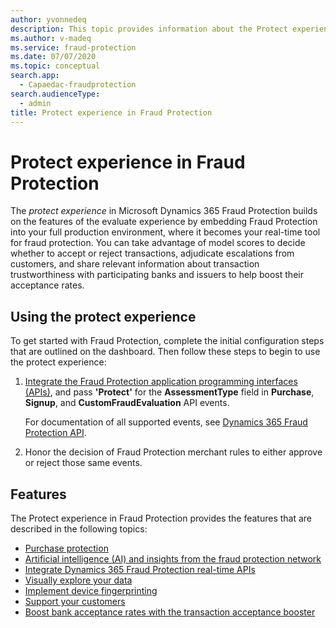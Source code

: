 ```yaml
---
author: yvonnedeq
description: This topic provides information about the Protect experience in Microsoft Dynamics 365 Fraud Protection.
ms.author: v-madeq
ms.service: fraud-protection
ms.date: 07/07/2020
ms.topic: conceptual
search.app: 
  - Capaedac-fraudprotection
search.audienceType:
  - admin
title: Protect experience in Fraud Protection
---
```


# Protect experience in Fraud Protection

The *protect experience* in Microsoft Dynamics 365 Fraud Protection builds on the features of the evaluate experience by embedding Fraud Protection into your full production environment, where it becomes your real-time tool for fraud protection. You can take advantage of model scores to decide whether to accept or reject transactions, adjudicate escalations from customers, and share relevant information about transaction trustworthiness with participating banks and issuers to help boost their acceptance rates.

## Using the protect experience

To get started with Fraud Protection, complete the initial configuration steps that are outlined on the dashboard. Then follow these steps to begin to use the protect experience:

1. [Integrate the Fraud Protection application programming interfaces (APIs)](integrate-real-time-api.md), and pass **'Protect'** for the **AssessmentType** field in **Purchase**, **Signup**, and **CustomFraudEvaluation** API events. 

    For documentation of all supported events, see <a href="https://go.microsoft.com/fwlink/?linkid=2084942" target="_blank">Dynamics 365 Fraud Protection API</a>.
    
1. Honor the decision of Fraud Protection merchant rules to either approve or reject those same events.

## Features

The Protect experience in Fraud Protection provides the features that are described in the following topics:

- [Purchase protection](purchase-protection.md)
- [Artificial intelligence (AI) and insights from the fraud protection network](fraud-protection-network.md)
- [Integrate Dynamics 365 Fraud Protection real-time APIs](integrate-real-time-api.md)
- [Visually explore your data](graph-explorer.md)
- [Implement device fingerprinting](device-fingerprinting.md)
- [Support your customers](risk-support.md)
- [Boost bank acceptance rates with the transaction acceptance booster](transaction-acceptance-booster.md)
